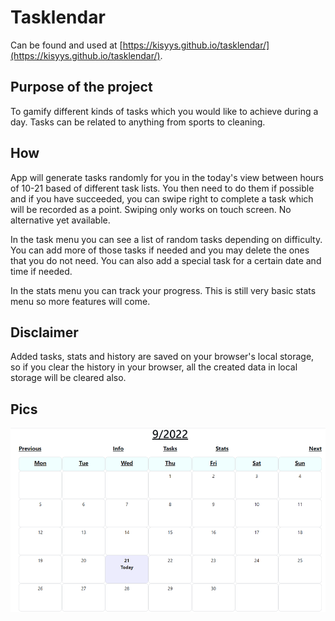 # Tasklendar
Can be found and used at [https://kisyys.github.io/tasklendar/](https://kisyys.github.io/tasklendar/).

## Purpose of the project
To gamify different kinds of tasks which you would like to achieve during a day. Tasks can be related to anything from sports to cleaning.

## How
App will generate tasks randomly for you in the today's view between hours of 10-21 based of different task lists. You then need to do them if possible and if you have succeeded, you can swipe right to complete a task which will be recorded as a point. Swiping only works on touch screen. No alternative yet available.

In the task menu you can see a list of random tasks depending on difficulty. You can add more of those tasks if needed and you may delete the ones that you do not need. You can also add a special task for a certain date and time if needed.

In the stats menu you can track your progress. This is still very basic stats menu so more features will come.

## Disclaimer
Added tasks, stats and history are saved on your browser's local storage, so if you clear the history in your browser, all the created data in local storage will be cleared also.

## Pics

![alt text](tasklander1.png)
